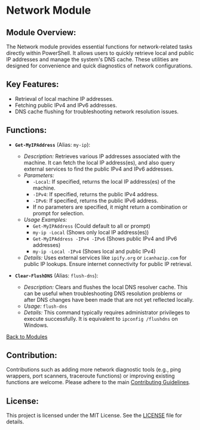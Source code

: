 <!-- filepath: c:\Users\MKAbuMattar\Work\powershell-profile\Module\Network\README.md -->

# Network Module

## **Module Overview:**

The Network module provides essential functions for network-related tasks directly within PowerShell. It allows users to quickly retrieve local and public IP addresses and manage the system's DNS cache. These utilities are designed for convenience and quick diagnostics of network configurations.

## **Key Features:**

- Retrieval of local machine IP addresses.
- Fetching public IPv4 and IPv6 addresses.
- DNS cache flushing for troubleshooting network resolution issues.

## **Functions:**

- **`Get-MyIPAddress`** (Alias: `my-ip`):

  - _Description:_ Retrieves various IP addresses associated with the machine. It can fetch the local IP address(es), and also query external services to find the public IPv4 and IPv6 addresses.
  - _Parameters:_
    - `-Local`: If specified, returns the local IP address(es) of the machine.
    - `-IPv4`: If specified, returns the public IPv4 address.
    - `-IPv6`: If specified, returns the public IPv6 address.
    - If no parameters are specified, it might return a combination or prompt for selection.
  - _Usage Examples:_
    - `Get-MyIPAddress` (Could default to all or prompt)
    - `my-ip -Local` (Shows only local IP address(es))
    - `Get-MyIPAddress -IPv4 -IPv6` (Shows public IPv4 and IPv6 addresses)
    - `my-ip -Local -IPv4` (Shows local and public IPv4)
  - _Details:_ Uses external services like `ipify.org` or `icanhazip.com` for public IP lookups. Ensure internet connectivity for public IP retrieval.

- **`Clear-FlushDNS`** (Alias: `flush-dns`):
  - _Description:_ Clears and flushes the local DNS resolver cache. This can be useful when troubleshooting DNS resolution problems or after DNS changes have been made that are not yet reflected locally.
  - _Usage:_ `flush-dns`
  - _Details:_ This command typically requires administrator privileges to execute successfully. It is equivalent to `ipconfig /flushdns` on Windows.

[Back to Modules](../../README.md#modules)

## **Contribution:**

Contributions such as adding more network diagnostic tools (e.g., ping wrappers, port scanners, traceroute functions) or improving existing functions are welcome. Please adhere to the main [Contributing Guidelines](../../README.md#contributing).

## **License:**

This project is licensed under the MIT License. See the [LICENSE](../../LICENSE) file for details.
